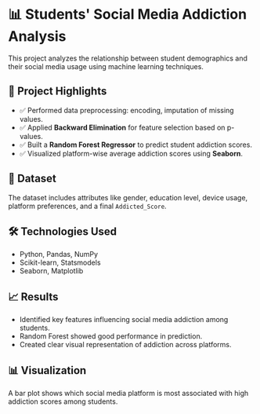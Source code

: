 # 📊 Students' Social Media Addiction Analysis

This project analyzes the relationship between student demographics and their social media usage using machine learning techniques.

## 🧠 Project Highlights
- ✅ Performed data preprocessing: encoding, imputation of missing values.
- ✅ Applied **Backward Elimination** for feature selection based on p-values.
- ✅ Built a **Random Forest Regressor** to predict student addiction scores.
- ✅ Visualized platform-wise average addiction scores using **Seaborn**.

## 📁 Dataset
The dataset includes attributes like gender, education level, device usage, platform preferences, and a final `Addicted_Score`.

## 🛠️ Technologies Used
- Python, Pandas, NumPy
- Scikit-learn, Statsmodels
- Seaborn, Matplotlib

## 📈 Results
- Identified key features influencing social media addiction among students.
- Random Forest showed good performance in prediction.
- Created clear visual representation of addiction across platforms.

## 📊 Visualization
A bar plot shows which social media platform is most associated with high addiction scores among students.


